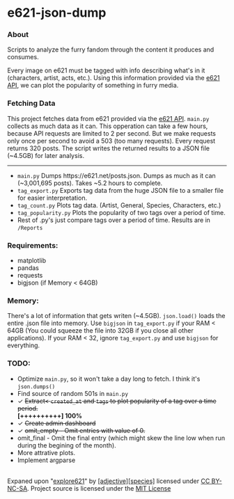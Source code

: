 # e621-json-dump
<h3><b>About</b></h3>
Scripts to analyze the furry fandom through the content it produces and consumes.<br>

Every image on e621 must be tagged with info describing what's in it (characters, artist, acts, etc.). Using this information provided via the <a href="https://e621.net/posts.json">e621 API</a>, we can plot the popularity of something in furry media.

<h3><b>Fetching Data</b></h3>
This project fetches data from e621 provided via the <a href="https://e621.net/posts.json">e621 API</a>. <code>main.py</code> collects as much data as it can. This opperation can take a few hours, because API requests are limited to 2 per second. But we make requests only once per second to avoid a 503 (too many requests). Every request returns 320 posts. The script writes the returned results to a JSON file (~4.5GB) for later analysis.

<hr>
<ul>
  <li><code>main.py</code> Dumps https://e621.net/posts.json. Dumps as much as it can (~3,001,695 posts). Takes ~5.2 hours to complete.<br>

  <li><code>tag_export.py</code> Exports tag data from the huge JSON file to a smaller file for easier interpretation.<br></li>
  <li><code>tag_count.py</code> Plots tag data. (Artist, General, Species, Characters, etc.)<br></li>
  <li><code>tag_popularity.py</code> Plots the popularity of two tags over a period of time.<br></li>
  <li>Rest of .py's just compare tags over a period of time. Results are in <code>/Reports</code></li>
</ul>

<h3><b>Requirements:</b></h3>
<ul>
  <li>matplotlib</li>
  <li>pandas</li>
  <li>requests</li>
  <li>bigjson (if Memory < 64GB)</li>
</ul>

<h3><b>Memory:</b></h3>
There's a lot of information that gets writen (~4.5GB). <code>json.load()</code> loads the entire .json file into memory. Use <code>bigjson</code> in <code>tag_export.py</code> if your RAM < 64GB (You could squeeze the file into 32GB if you close all other applications). If your RAM < 32, ignore <code>tag_export.py</code> and use <code>bigjson</code> for everything.

<h3><b>TODO:</b></h3>
<ul>
  <li>Optimize <code>main.py</code>, so it won't take a day long to fetch. I think it's <code>json.dumps()</code></li>
  <li>Find source of random 501s in <code>main.py</code></li>
  <li>✓ <strike>Extract< <code>created_at</code> and <code>tags</code> to plot popularity of a tag over a time period.</strike></li>
  <b>[++++++++++] 100%</b><br></li>
  <li>✓ <strike>Create admin dashboard</strike></li>
  <li>✓ <strike>omit_empty - Omit entries with value of 0.</strike></li>
  <li>omit_final - Omit the final entry (which might skew the line low when run during the begining of the month).</li>
  <li>More attrative plots.</li>
  <li>Implement argparse</li>
</ul>
<br>
Expaned upon "<a href="https://explore621.net">explore621</a>" by <a href="https://adjectivespecies.com/">[adjective][species]</a> licensed under <a href="https://creativecommons.org/licenses/by-nc-sa/4.0/">CC BY-NC-SA</a>. Project source is licensed under the <a href="https://github.com/E-Krabs/e621-json-dump/blob/main/LICENSE">MIT License</a>
